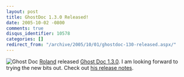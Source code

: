 ```yaml
---
layout: post
title: GhostDoc 1.3.0 Released!
date: 2005-10-02 -0800
comments: true
disqus_identifier: 10578
categories: []
redirect_from: "/archive/2005/10/01/ghostdoc-130-released.aspx/"
---
```


![Ghost Doc](http://haacked.com/images/GhostDoc.gif)
[Roland](http://weblogs.asp.net/rweigelt/) released [Ghost Doc
1.3.0](http://www.roland-weigelt.de/ghostdoc/). I am looking forward to
trying the new bits out. Check out [his release
notes](http://weblogs.asp.net/rweigelt/archive/2005/10/03/426431.aspx).


